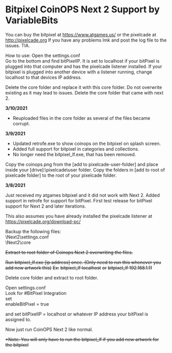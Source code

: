 # Bitpixel CoinOPS Next 2 Support by VariableBits

You can buy the bitpixel at https://www.atgames.us/ or the pixelcade at http://pixelcade.org
If you have any problems lmk and post the log file to the issues. TIA.


How to use:
Open the settings.conf<br/>
Go to the bottom and find bitPixelIP. It is set to localhost if your bitPixel is plugged into that computer and has the pixelcade listener installed. If your bitpixel is plugged into another device with a listener running, change localhost to that devices IP address.

Delete the core folder and replace it with this core folder. Do not overwrite existing as it may lead to issues. Delete the core folder that came with next 2.

**3/10/2021**

- Reuploaded files in the core folder as several of the files became corrupt.

**3/9/2021**

- Updated retrofe.exe to show coinops on the bitpixel on splash screen.
- Added full support for bitpixel in categories and collections.
- No longer need the bitpixel_lf.exe, that has been removed.

Copy the coinops.png from the [add to pixelcade-user-folder] and place inside your [drive]:\pixelcade\user folder.
Copy the folders in [add to root of pixelcade folder] to the root of your pixelcade folder.


**3/8/2021**

Just received my atgames bitpixel and it did not work with Next 2. Added support in retrofe for support for bitPixel.
First test release for bitPixel support for Next 2 and later iterations.

This also assumes you have already installed the pixelcade listener at https://pixelcade.org/download-pc/

Backup the following files:<br/>
\Next2\settings.conf<br/>
\Next2\core<br/>

~~Extract to root folder of Coinops Next 2 overwriting the files.~~

~~Run bitpixel_lf.exe [ip address] once. (Only need to run this whenever you add new artwork this)~~
~~Ex:~~
~~bitpixel_lf localhost~~
~~or~~
~~bitpixel_lf 192.168.1.11~~

Delete core folder and extract to root folder.


Open settings.conf<br/>
Look for #BitPixel Integration<br/>
set <br/>
enableBitPixel = true

and set
bitPixelIP = localhost or whatever IP address your bitPixel is assigned to.

Now just run CoinOPS Next 2 like normal.

~~*Note: You will only have to run the bitpixel_lf if you add new artwork for the bitpixel~~

